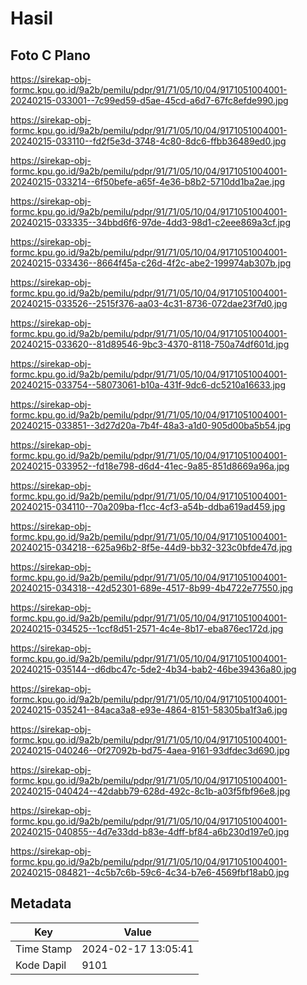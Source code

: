 # Hasil

## Foto C Plano

https://sirekap-obj-formc.kpu.go.id/9a2b/pemilu/pdpr/91/71/05/10/04/9171051004001-20240215-033001--7c99ed59-d5ae-45cd-a6d7-67fc8efde990.jpg

https://sirekap-obj-formc.kpu.go.id/9a2b/pemilu/pdpr/91/71/05/10/04/9171051004001-20240215-033110--fd2f5e3d-3748-4c80-8dc6-ffbb36489ed0.jpg

https://sirekap-obj-formc.kpu.go.id/9a2b/pemilu/pdpr/91/71/05/10/04/9171051004001-20240215-033214--6f50befe-a65f-4e36-b8b2-5710dd1ba2ae.jpg

https://sirekap-obj-formc.kpu.go.id/9a2b/pemilu/pdpr/91/71/05/10/04/9171051004001-20240215-033335--34bbd6f6-97de-4dd3-98d1-c2eee869a3cf.jpg

https://sirekap-obj-formc.kpu.go.id/9a2b/pemilu/pdpr/91/71/05/10/04/9171051004001-20240215-033436--8664f45a-c26d-4f2c-abe2-199974ab307b.jpg

https://sirekap-obj-formc.kpu.go.id/9a2b/pemilu/pdpr/91/71/05/10/04/9171051004001-20240215-033526--2515f376-aa03-4c31-8736-072dae23f7d0.jpg

https://sirekap-obj-formc.kpu.go.id/9a2b/pemilu/pdpr/91/71/05/10/04/9171051004001-20240215-033620--81d89546-9bc3-4370-8118-750a74df601d.jpg

https://sirekap-obj-formc.kpu.go.id/9a2b/pemilu/pdpr/91/71/05/10/04/9171051004001-20240215-033754--58073061-b10a-431f-9dc6-dc5210a16633.jpg

https://sirekap-obj-formc.kpu.go.id/9a2b/pemilu/pdpr/91/71/05/10/04/9171051004001-20240215-033851--3d27d20a-7b4f-48a3-a1d0-905d00ba5b54.jpg

https://sirekap-obj-formc.kpu.go.id/9a2b/pemilu/pdpr/91/71/05/10/04/9171051004001-20240215-033952--fd18e798-d6d4-41ec-9a85-851d8669a96a.jpg

https://sirekap-obj-formc.kpu.go.id/9a2b/pemilu/pdpr/91/71/05/10/04/9171051004001-20240215-034110--70a209ba-f1cc-4cf3-a54b-ddba619ad459.jpg

https://sirekap-obj-formc.kpu.go.id/9a2b/pemilu/pdpr/91/71/05/10/04/9171051004001-20240215-034218--625a96b2-8f5e-44d9-bb32-323c0bfde47d.jpg

https://sirekap-obj-formc.kpu.go.id/9a2b/pemilu/pdpr/91/71/05/10/04/9171051004001-20240215-034318--42d52301-689e-4517-8b99-4b4722e77550.jpg

https://sirekap-obj-formc.kpu.go.id/9a2b/pemilu/pdpr/91/71/05/10/04/9171051004001-20240215-034525--1ccf8d51-2571-4c4e-8b17-eba876ec172d.jpg

https://sirekap-obj-formc.kpu.go.id/9a2b/pemilu/pdpr/91/71/05/10/04/9171051004001-20240215-035144--d6dbc47c-5de2-4b34-bab2-46be39436a80.jpg

https://sirekap-obj-formc.kpu.go.id/9a2b/pemilu/pdpr/91/71/05/10/04/9171051004001-20240215-035241--84aca3a8-e93e-4864-8151-58305ba1f3a6.jpg

https://sirekap-obj-formc.kpu.go.id/9a2b/pemilu/pdpr/91/71/05/10/04/9171051004001-20240215-040246--0f27092b-bd75-4aea-9161-93dfdec3d690.jpg

https://sirekap-obj-formc.kpu.go.id/9a2b/pemilu/pdpr/91/71/05/10/04/9171051004001-20240215-040424--42dabb79-628d-492c-8c1b-a03f5fbf96e8.jpg

https://sirekap-obj-formc.kpu.go.id/9a2b/pemilu/pdpr/91/71/05/10/04/9171051004001-20240215-040855--4d7e33dd-b83e-4dff-bf84-a6b230d197e0.jpg

https://sirekap-obj-formc.kpu.go.id/9a2b/pemilu/pdpr/91/71/05/10/04/9171051004001-20240215-084821--4c5b7c6b-59c6-4c34-b7e6-4569fbf18ab0.jpg


## Metadata

| Key        | Value               |
| ---------- | ------------------- |
| Time Stamp | 2024-02-17 13:05:41 |
| Kode Dapil | 9101                |



